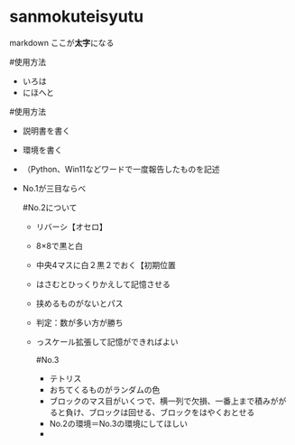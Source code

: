 # sanmokuteisyutu
markdown
ここが**太字**になる

#使用方法
- いろは
- にほへと

#使用方法
- 説明書を書く
- 環境を書く
- （Python、Win11などワードで一度報告したものを記述
- No.1が三目ならべ

  #No.2について
  - リバーシ【オセロ】
  - 8×8で黒と白
  - 中央4マスに白２黒２でおく【初期位置
  - はさむとひっくりかえして記憶させる
  - 挟めるものがないとパス
  - 判定：数が多い方が勝ち
  - っスケール拡張して記憶ができればよい

    #No.3
    - テトリス
    - おちてくるものがランダムの色
    - ブロックのマス目がいくつで、横一列で欠損、一番上まで積みががると負け、ブロックは回せる、ブロックをはやくおとせる
    - No.2の環境＝No.3の環境にしてほしい
    - 
